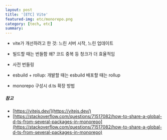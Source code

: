 ```yaml
---
layout: post
title: '[ETC] Vite'
featured-img: etc/monorepo.png
category: [tech, etc]
summary:
---
```


- vite가 개선하려고 한 것: 느린 서버 시작, 느린 업데이트
- 빌드할 때는 번들함 왜? 코드 중복 등 청크가 더 효율적임

- 사전 번들링

- esbuild + rollup: 개발할 때는 esbuild 배포할 때는 rollup

- monorepo 구성시 d.ts 확장 방법

##### 참고
- [https://vitejs.dev/](https://vitejs.dev/)
- [https://stackoverflow.com/questions/71517082/how-to-share-a-global-d-ts-from-several-packages-in-monorepo](https://stackoverflow.com/questions/71517082/how-to-share-a-global-d-ts-from-several-packages-in-monorepo)
